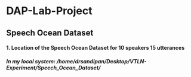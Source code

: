 # DAP-Lab-Project
## Speech Ocean Dataset
#### 1. Location of the Speech Ocean Dataset for 10 speakers 15 utterances 
##### In my local system: /home/drsandipan/Desktop/VTLN-Experiment/Speech_Ocean_Dataset/

